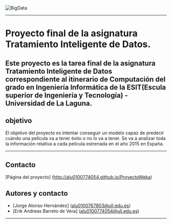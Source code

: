 ![BigData](http://www.silicon.es/wp-content/uploads/2015/09/big-data.jpg)

---

# Proyecto final de la asignatura Tratamiento Inteligente de Datos.
Este proyecto es la tarea final de la asignatura Tratamiento Inteligente de Datos
correspondiente al itinerario de Computación del grado en Ingeniería Informática de la ESIT(Escula superior de Ingeniería y Tecnología) - Universidad de La Laguna.
---

## objetivo

El objetivo del proyecto es intentar conseguir un modelo capaz de predecir cuándo
una película va a tener éxito o no lo va a tener. Se va a analizar toda la información
relativa a cada película estrenada en el año 2015 en España.

---

## Contacto

[Página del proyecto] (http://alu0100774054.github.io/ProyectoWeka)

## Autores y contacto

+ [Jorge Alonso Hernández] (alu0100767803@ull.edu.es)
+ [Erik Andreas Barreto de Vera] (alu0100774054@ull.edu.es)

---
